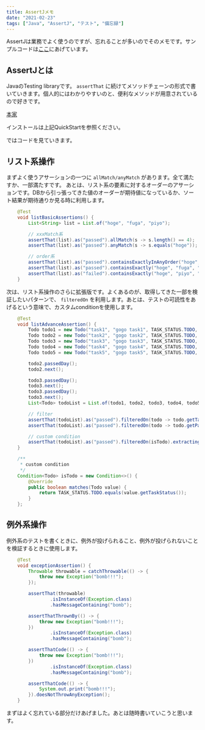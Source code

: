 ```yaml
---
title: AssertJメモ
date: "2021-02-23"
tags: ["Java", "AssertJ", "テスト", "備忘録"]
---
```


AssertJは業務でよく使うのですが、忘れることが多いのでそのメモです。サンプルコードは[ここ](https://github.com/supaiku2452/assertj-suburi)にあげています。

## AssertJとは

JavaのTesting libraryです。 `assertThat` に続けてメソッドチェーンの形式で書いていきます。個人的にはわかりやすいのと、便利なメソッドが用意されているので好きです。

[本家](https://assertj.github.io/doc/)

インストールは上記QuickStartを参照ください。

ではコードを見ていきます。

## リスト系操作

まずよく使うアサーションの一つに `allMatch/anyMatch` があります。全て満たすか、一部満たすです。
あとは、リスト系の要素に対するオーダーのアサーションです。DBから引っ張ってきた値のオーダーが期待値になっているか、ソート結果が期待通りか見る時に利用します。

```Java
    @Test
    void listBasicAssertions() {
        List<String> list = List.of("hoge", "fuga", "piyo");

        // xxxMatch系
        assertThat(list).as("passed").allMatch(s -> s.length() == 4);
        assertThat(list).as("passed").anyMatch(s -> s.equals("hoge"));

        // order系
        assertThat(list).as("passed").containsExactlyInAnyOrder("hoge", "fuga", "piyo");
        assertThat(list).as("passed").containsExactly("hoge", "fuga", "piyo");
        assertThat(list).as("failed").containsExactly("hoge", "piyo", "fuga");
    }
```

次は、リスト系操作のさらに拡張版です。よくあるのが、取得してきた一部を検証したいパターンで、 `filteredOn` を利用します。あとは、テストの可読性をあげるという意味で、カスタムconditionを使用します。

```Java
    @Test
    void listAdvanceAssertion() {
        Todo todo1 = new Todo("task1", "gogo task1", TASK_STATUS.TODO, 0, 5);
        Todo todo2 = new Todo("task2", "gogo task2", TASK_STATUS.TODO, 0, 3);
        Todo todo3 = new Todo("task3", "gogo task3", TASK_STATUS.TODO, 0, 2);
        Todo todo4 = new Todo("task4", "gogo task4", TASK_STATUS.TODO, 0, 2);
        Todo todo5 = new Todo("task5", "gogo task5", TASK_STATUS.TODO, 0, 8);

        todo2.passedDay();
        todo2.next();

        todo3.passedDay();
        todo3.next();
        todo3.passedDay();
        todo3.next();
        List<Todo> todoList = List.of(todo1, todo2, todo3, todo4, todo5);

        // filter
        assertThat(todoList).as("passed").filteredOn(todo -> todo.getTaskStatus().equals(TASK_STATUS.TODO)).extracting(Todo::getPassedDay).containsOnly(0);
        assertThat(todoList).as("passed").filteredOn(todo -> todo.getPassedDay() == 0).extracting(Todo::getTaskStatus).containsOnly(TASK_STATUS.TODO);

        // custom condition
        assertThat(todoList).as("passed").filteredOn(isTodo).extracting(Todo::getPassedDay).containsOnly(0);
    }

    /**
     * custom condition
     */
    Condition<Todo> isTodo = new Condition<>() {
        @Override
        public boolean matches(Todo value) {
            return TASK_STATUS.TODO.equals(value.getTaskStatus());
        }
    };
```

## 例外系操作

例外系のテストを書くときに、例外が投げられること、例外が投げられないことを検証するときに使用します。

```Java
    @Test
    void exceptionAssertion() {
        Throwable throwable = catchThrowable(() -> {
            throw new Exception("bomb!!!");
        });

        assertThat(throwable)
                .isInstanceOf(Exception.class)
                .hasMessageContaining("bomb");

        assertThatThrownBy(() -> {
            throw new Exception("bomb!!!");
        })
                .isInstanceOf(Exception.class)
                .hasMessageContaining("bomb");

        assertThatCode(() -> {
            throw new Exception("bomb!!!");
        })
                .isInstanceOf(Exception.class)
                .hasMessageContaining("bomb");

        assertThatCode(() -> {
            System.out.print("bomb!!!");
        }).doesNotThrowAnyException();
    }
```

まずはよく忘れている部分だけあげました。あとは随時書いていこうと思います。
